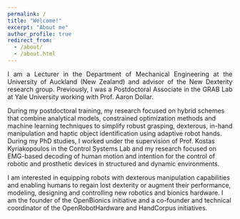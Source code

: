 ```yaml
---
permalink: /
title: "Welcome!"
excerpt: "About me"
author_profile: true
redirect_from: 
  - /about/
  - /about.html
---
```


<p align="justify">
I am a Lecturer in the Department of Mechanical Engineering at the University of Auckland (New Zealand) and advisor of the New Dexterity research group. Previously, I was a Postdoctoral Associate in the GRAB Lab at Yale University working with Prof. Aaron Dollar.

During my postdoctoral training, my research focused on hybrid schemes that combine analytical models, constrained optimization methods and machine learning techniques to simplify robust grasping, dexterous, in-hand manipulation and haptic object identification using adaptive robot hands. During my PhD studies, I worked under the supervision of Prof. Kostas Kyriakopoulos in the Control Systems Lab and my research focused on EMG-based decoding of human motion and intention for the control of robotic and prosthetic devices in structured and dynamic environments.

I am interested in equipping robots with dexterous manipulation capabilities and enabling humans to regain lost dexterity or augment their performance, modeling, designing and controlling new robotics and bionics hardware. I am the founder of the OpenBionics initiative and a co-founder and technical coordinator of the OpenRobotHardware and HandCorpus initiatives.
</p>
